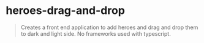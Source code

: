 # heroes-drag-and-drop

> Creates a front end application to add heroes and drag and drop them to dark and light side. No frameworks used with typescript.
